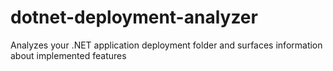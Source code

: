 # dotnet-deployment-analyzer
Analyzes your .NET application deployment folder and surfaces information about implemented features
